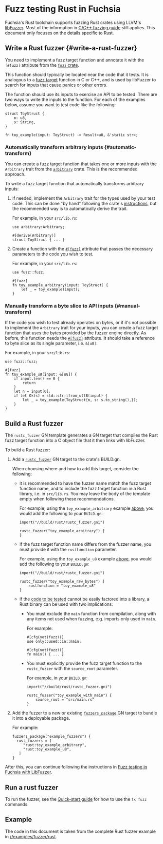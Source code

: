 # Fuzz testing Rust in Fuchsia

Fuchsia's Rust toolchain supports fuzzing Rust crates using LLVM's [libFuzzer].
Most of the information in [C/C++ fuzzing guide](libfuzzer.md) still applies.
This document only focuses on the details specific to Rust.

## Write a Rust fuzzer {#write-a-rust-fuzzer}

You need to implement a fuzz target function and annotate it with the `[#fuzz]`
attribute from the [`fuzz` crate][fuzz crate].

This function should typically be located near the code that it tests. It is
analogous to a [fuzz target] function in C or C++, and is used by libFuzzer to
search for inputs that cause panics or other errors.

The function should use its inputs to exercise an API to be tested. There are
two ways to write the inputs to the function. For each of the examples below,
assume you want to test code like the following:

```
struct ToyStruct {
    n: u8,
    s: String,
}

fn toy_example(input: ToyStruct) -> Result<u8, &'static str>;
```

### Automatically transform arbitrary inputs {#automatic-transform}

You can create a fuzz target function that takes one or more inputs with the
`Arbitrary` trait from the [`arbitrary`][arbitrary] crate. This is the
recommended approach.

To write a fuzz target function that automatically transforms arbitrary inputs:

1. If needed, implement the `Arbitrary` trait for the types used by your
   test code. This can be done "by hand" following the crate's
   [instructions][arbitrary], but the recommended way is to automatically derive the trait.

   For example, in your `src/lib.rs`:

   ```
   use arbitrary:Arbitrary;

   #[derive(Arbitrary)]
   struct ToyStruct { ... }
   ```

1. Create a function with the [`#[fuzz]`][fuzz crate] attribute that passes
   the necessary parameters to the code you wish to test.

   For example, in your `src/lib.rs`:

   ```
   use fuzz::fuzz;

   #[fuzz]
   fn toy_example_arbitrary(input: ToyStruct) {
       let _ = toy_example(input);
   }
   ```

### Manually transform a byte slice to API inputs {#manual-transform}

If the code you wish to test already operates on bytes, or if it's not possible
to implement the `Arbitrary` trait for your inputs, you can create a fuzz target
function that uses the bytes provided by the fuzzer engine directly. As before,
this function needs the [`#[fuzz]`][fuzz crate] attribute. It should take a
reference to byte slice as its single parameter, i.e. `&[u8]`.

For example, in your `src/lib.rs`:

```
use fuzz::fuzz;

#[fuzz]
fn toy_example_u8(input: &[u8]) {
    if input.len() == 0 {
        return
    }
    let n = input[0];
    if let Ok(s) = std::str::from_utf8(input) {
        let _ = toy_example(ToyStruct{n, s: s.to_string(),});
    }
}
```

## Build a Rust fuzzer

The `rustc_fuzzer` GN template generates a GN target that compiles the Rust fuzz
target function into a C object file that it then links with libFuzzer.

To build a Rust fuzzer:

1. Add a [`rustc_fuzzer`][rustc_fuzzer] GN target to the crate's BUILD.gn.

   When choosing where and how to add this target, consider the following:
   * It is recommended to have the fuzzer name match the fuzz target function
     name, and to include the fuzz target function in a Rust library, i.e. in
     `src/lib.rs`. You may leave the body of the template empty when following
     these recommendations.

     For example, using the `toy_example_arbitrary` example
     [above](#automatic-transform), you would add the following to your
     `BUILD.gn`:

     ```
     import("//build/rust/rustc_fuzzer.gni")

     rustc_fuzzer("toy_example_arbitrary") {
     }
     ```

   * If the fuzz target function name differs from the fuzzer name, you must
     provide it with the `rustfunction` parameter.

     For example, using the `toy_example_u8` example [above](#manual-transform),
     you would add the following to your `BUILD.gn`:

     ```
     import("//build/rust/rustc_fuzzer.gni")

     rustc_fuzzer("toy_example_raw_bytes") {
         rustfunction = "toy_example_u8"
     }
     ```

   * If the [code to be tested](#write-a-rust-fuzzer) cannot be easily factored
     into a library, a Rust binary can be used with two implications:

     * You must exclude the `main` function from compilation, along with any
       items not used when fuzzing, e.g. imports only used in `main`.

       For example:

       ```
       #[cfg(not(fuzz))]
       use only::used::in::main;

       #[cfg(not(fuzz))]
       fn main() { ... }
       ```

     * You must explicitly provide the fuzz target function to the
       `rustc_fuzzer` with the `source_root` parameter.

       For example, in your `BUILD.gn`:

       ```
       import("//build/rust/rustc_fuzzer.gni")

       rustc_fuzzer("toy_example_with_main") {
           source_root = "src/main.rs"
       }
       ```

1. Add the fuzzer to a new or existing [`fuzzers_package`][fuzzers_package] GN
   target to bundle it into a deployable package.

   For example:

   ```
   fuzzers_package("example_fuzzers") {
     rust_fuzzers = [
        "rust:toy_example_arbitrary",
        "rust:toy_example_u8",
      ]
   }
   ```

After this, you can continue following the instructions in
[Fuzz testing in Fuchsia with LibFuzzer](libfuzzer.md).

## Run a rust fuzzer

To run the fuzzer, see the [Quick-start guide] for how to use the `fx fuzz`
commands.

## Example

The code in this document is taken from the complete Rust fuzzer example in
[//examples/fuzzer/rust](/examples/fuzzer/rust).

[addresssanitizer]: https://clang.llvm.org/docs/AddressSanitizer.html
[arbitrary]: https://docs.rs/arbitrary/0.4.0/arbitrary
[fuzz crate]: /src/lib/fuzzing/rust/src/lib.rs
[fuzz target]: https://llvm.org/docs/LibFuzzer.html#fuzz-target
[fuzzers_package]: libfuzzer.md#the-fuzzers-package-gn-template
[fx_set]: /docs/development/build/fx.md#configure-a-build
[libFuzzer]: https://llvm.org/docs/LibFuzzer.html
[known_variants]: /docs/gen/build_arguments.md#known_variants
[rustc_fuzzer]: /build/rust/rustc_fuzzer.gni
[quick-start guide]: libfuzzer.md#quick-start-guide

